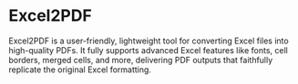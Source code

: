# Excel2PDF
Excel2PDF is a user-friendly, lightweight tool for converting Excel files into high-quality PDFs. It fully supports advanced Excel features like fonts, cell borders, merged cells, and more, delivering PDF outputs that faithfully replicate the original Excel formatting.
